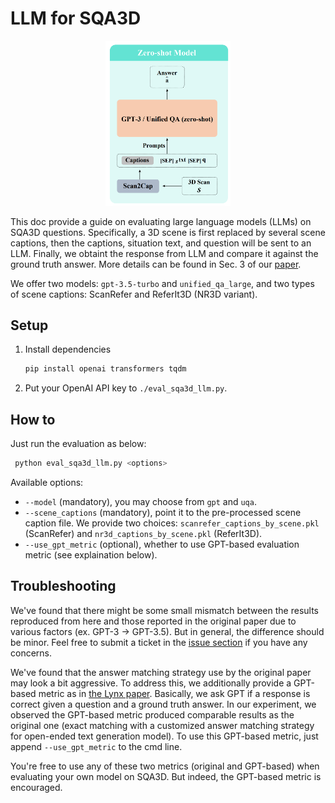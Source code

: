 LLM for SQA3D
===
<p align="center"><img width="200" src="./llm_sqa3d.png"></p>


This doc provide a guide on evaluating large language models (LLMs) on SQA3D questions. Specifically, a 3D scene is first replaced by several scene captions, then the captions, situation text, and question will be sent to an LLM. Finally, we obtaint the response from LLM and compare it against the ground truth answer. More details can be found in Sec. 3 of our [paper](https://arxiv.org/abs/2210.07474).

We offer two models: `gpt-3.5-turbo` and `unified_qa_large`, and two types of scene captions: ScanRefer and ReferIt3D (NR3D variant).

## Setup

1. Install dependencies

    ```bash
    pip install openai transformers tqdm
    ```

2. Put your OpenAI API key to `./eval_sqa3d_llm.py`.

## How to

Just run the evaluation as below:

```bash
 python eval_sqa3d_llm.py <options>
```

Available options:

- `--model` (mandatory), you may choose from `gpt` and `uqa`.
- `--scene_captions` (mandatory), point it to the pre-processed scene caption file. We provide two choices: `scanrefer_captions_by_scene.pkl` (ScanRefer) and `nr3d_captions_by_scene.pkl` (ReferIt3D).
- `--use_gpt_metric` (optional), whether to use GPT-based evaluation metric (see explaination below).

## Troubleshooting

We've found that there might be some small mismatch between the results reproduced from here and those reported in the original paper due to various factors (ex. GPT-3 -> GPT-3.5). But in general, the difference should be minor. Feel free to submit a ticket in the [issue section](https://github.com/SilongYong/SQA3D/issues) if you have any concerns.

We've found that the answer matching strategy use by the original paper may look a bit aggressive. To address this, we additionally provide a GPT-based metric as in [the Lynx paper](https://lynx-llm.github.io/). Basically, we ask GPT if a response is correct given a question and a ground truth answer. In our experiment, we observed the GPT-based metric produced comparable results as the original one (exact matching with a customized answer matching strategy for open-ended text generation model). To use this GPT-based metric, just append `--use_gpt_metric` to the cmd line.

You're free to use any of these two metrics (original and GPT-based) when evaluating your own model on SQA3D. But indeed, the GPT-based metric is encouraged.